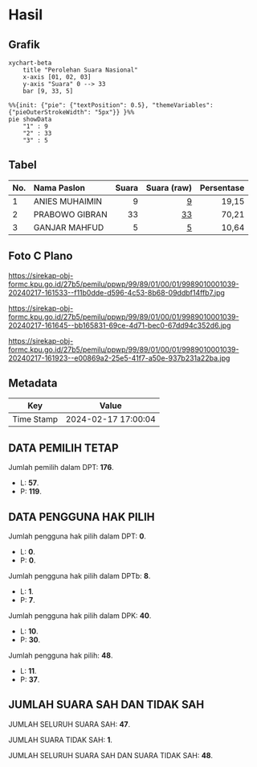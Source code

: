 # Hasil

## Grafik

```mermaid
xychart-beta
    title "Perolehan Suara Nasional"
    x-axis [01, 02, 03]
    y-axis "Suara" 0 --> 33
    bar [9, 33, 5]
```

```mermaid
%%{init: {"pie": {"textPosition": 0.5}, "themeVariables": {"pieOuterStrokeWidth": "5px"}} }%%
pie showData
    "1" : 9
    "2" : 33
    "3" : 5
```

## Tabel

| No. | Nama Paslon    | Suara | Suara (raw) | Persentase |
|:--- |:-------------- | -----:| -----------:| ----------:|
| 1   | ANIES MUHAIMIN | 9     | [9][p-1]    | 19,15      |
| 2   | PRABOWO GIBRAN | 33    | [33][p-2]   | 70,21      |
| 3   | GANJAR MAHFUD  | 5     | [5][p-3]    | 10,64      |


[p-1]: https://github.com/gigit-pemilu/pemilu-2024/blob/main/pilpres/hitung-suara/sub/99-luar-negeri/sub/89-penang-malaysia/sub/01-penang-malaysia/sub/0001-penang-malaysia/sub/039-ksk-024/sub/paslon-1.txt
[p-2]: https://github.com/gigit-pemilu/pemilu-2024/blob/main/pilpres/hitung-suara/sub/99-luar-negeri/sub/89-penang-malaysia/sub/01-penang-malaysia/sub/0001-penang-malaysia/sub/039-ksk-024/sub/paslon-2.txt
[p-3]: https://github.com/gigit-pemilu/pemilu-2024/blob/main/pilpres/hitung-suara/sub/99-luar-negeri/sub/89-penang-malaysia/sub/01-penang-malaysia/sub/0001-penang-malaysia/sub/039-ksk-024/sub/paslon-3.txt

## Foto C Plano

https://sirekap-obj-formc.kpu.go.id/27b5/pemilu/ppwp/99/89/01/00/01/9989010001039-20240217-161533--f11b0dde-d596-4c53-8b68-09ddbf14ffb7.jpg

https://sirekap-obj-formc.kpu.go.id/27b5/pemilu/ppwp/99/89/01/00/01/9989010001039-20240217-161645--bb165831-69ce-4d71-bec0-67dd94c352d6.jpg

https://sirekap-obj-formc.kpu.go.id/27b5/pemilu/ppwp/99/89/01/00/01/9989010001039-20240217-161923--e00869a2-25e5-41f7-a50e-937b231a22ba.jpg


## Metadata

| Key        | Value               |
| ---------- | ------------------- |
| Time Stamp | 2024-02-17 17:00:04 |


## DATA PEMILIH TETAP

Jumlah pemilih dalam DPT: **176**.
 * L: **57**.
 * P: **119**.

## DATA PENGGUNA HAK PILIH

Jumlah pengguna hak pilih dalam DPT: **0**.
 * L: **0**.
 * P: **0**.

Jumlah pengguna hak pilih dalam DPTb: **8**.
 * L: **1**.
 * P: **7**.

Jumlah pengguna hak pilih dalam DPK: **40**.
 * L: **10**.
 * P: **30**.

Jumlah pengguna hak pilih: **48**.
 * L: **11**.
 * P: **37**.

## JUMLAH SUARA SAH DAN TIDAK SAH

JUMLAH SELURUH SUARA SAH: **47**.

JUMLAH SUARA TIDAK SAH: **1**.

JUMLAH SELURUH SUARA SAH DAN SUARA TIDAK SAH: **48**.


